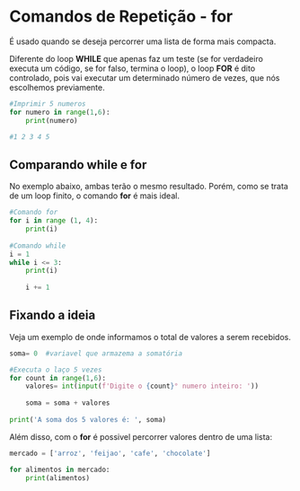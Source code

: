 # Comandos de Repetição - for

É usado quando se deseja percorrer uma lista de forma mais compacta.

Diferente do loop **WHILE** que apenas faz um teste (se for verdadeiro executa um código, se for falso, termina o loop), o loop **FOR** é dito controlado, pois vai executar um determinado número de vezes, que nós escolhemos previamente.

~~~python
#Imprimir 5 numeros
for numero in range(1,6):
    print(numero)

#1 2 3 4 5 
~~~

## Comparando while e for

No exemplo abaixo, ambas terão o mesmo resultado. Porém, como se trata de um loop finito, o comando **for** é mais ideal.

~~~python
#Comando for
for i in range (1, 4):
    print(i)
    
#Comando while
i = 1
while i <= 3:
    print(i)
    
    i += 1
~~~

## Fixando a ideia

Veja um exemplo de onde informamos o total de valores a serem recebidos.

~~~python
soma= 0  #variavel que armazema a somatória

#Executa o laço 5 vezes
for count in range(1,6):
    valores= int(input(f'Digite o {count}° numero inteiro: '))
    
    soma = soma + valores
    
print('A soma dos 5 valores é: ', soma)
~~~

Além disso, com o **for** é possivel percorrer valores dentro de uma lista:

~~~python
mercado = ['arroz', 'feijao', 'cafe', 'chocolate']

for alimentos in mercado:
    print(alimentos)
~~~
